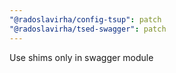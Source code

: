 ```yaml
---
"@radoslavirha/config-tsup": patch
"@radoslavirha/tsed-swagger": patch
---
```


Use shims only in swagger module
